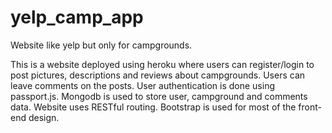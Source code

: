 # yelp_camp_app
Website like yelp but only for campgrounds.

This is a website deployed using heroku where users can register/login to post pictures, descriptions and reviews about campgrounds.
Users can leave comments on the posts. User authentication is done using passport.js. Mongodb is used to store user, campground and
comments data. Website uses RESTful routing. Bootstrap is used for most of the front-end design.

